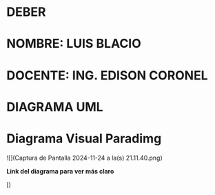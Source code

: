 # DEBER

# NOMBRE: LUIS BLACIO

# DOCENTE: ING. EDISON CORONEL


# DIAGRAMA UML

# Diagrama Visual Paradimg 

![](Captura de Pantalla 2024-11-24 a la(s) 21.11.40.png)


**Link del diagrama para ver más claro**

[)
